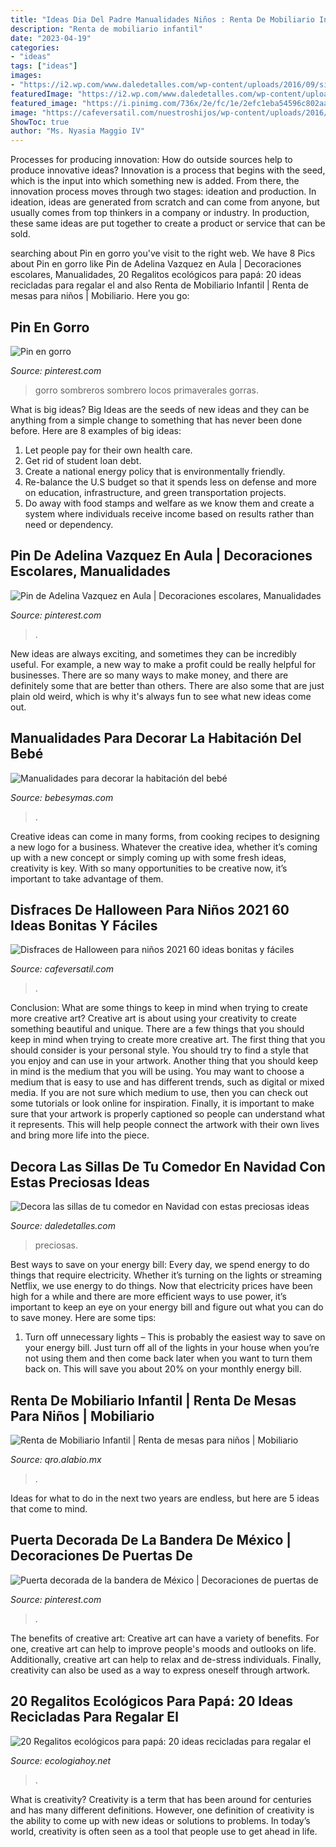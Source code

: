 ```yaml
---
title: "Ideas Dia Del Padre Manualidades Niños : Renta De Mobiliario Infantil"
description: "Renta de mobiliario infantil"
date: "2023-04-19"
categories:
- "ideas"
tags: ["ideas"]
images:
- "https://i2.wp.com/www.daledetalles.com/wp-content/uploads/2016/09/sillas-decoradas-para-navidad3.jpg"
featuredImage: "https://i2.wp.com/www.daledetalles.com/wp-content/uploads/2016/09/sillas-decoradas-para-navidad3.jpg"
featured_image: "https://i.pinimg.com/736x/2e/fc/1e/2efc1eba54596c802aac669acca0c066.jpg"
image: "https://cafeversatil.com/nuestroshijos/wp-content/uploads/2016/11/004-54.jpg"
ShowToc: true
author: "Ms. Nyasia Maggio IV"
---
```



Processes for producing innovation: How do outside sources help to produce innovative ideas?
Innovation is a process that begins with the seed, which is the input into which something new is added. From there, the innovation process moves through two stages: ideation and production. In ideation, ideas are generated from scratch and can come from anyone, but usually comes from top thinkers in a company or industry. In production, these same ideas are put together to create a product or service that can be sold.

	

		
searching about Pin en gorro you've visit to the right web. We have 8 Pics about Pin en gorro like Pin de Adelina Vazquez en Aula | Decoraciones escolares, Manualidades, 20 Regalitos ecológicos para papá: 20 ideas recicladas para regalar el and also Renta de Mobiliario Infantil | Renta de mesas para niños | Mobiliario. Here you go:
		
    
## Pin En Gorro

<img loading=lazy src="https://i.pinimg.com/736x/84/92/fa/8492faf0443ff00067e7738fbc997900.jpg" onerror="this.onerror=null;this.src='https://tse4.mm.bing.net/th?id=OIP.8W07pG5TMlzW6TzhDcYO6AHaNK&amp;pid=15.1';" alt="Pin en gorro">

_Source: pinterest.com_

>gorro sombreros sombrero locos primaverales gorras. 

	

What is big ideas?
Big Ideas are the seeds of new ideas and they can be anything from a simple change to something that has never been done before. Here are 8 examples of big ideas: 
1. Let people pay for their own health care. 
2. Get rid of student loan debt. 
3. Create a national energy policy that is environmentally friendly. 
4. Re-balance the U.S budget so that it spends less on defense and more on education, infrastructure, and green transportation projects. 
5. Do away with food stamps and welfare as we know them and create a system where individuals receive income based on results rather than need or dependency. 

    
## Pin De Adelina Vazquez En Aula | Decoraciones Escolares, Manualidades

<img loading=lazy src="https://i.pinimg.com/736x/2e/fc/1e/2efc1eba54596c802aac669acca0c066.jpg" onerror="this.onerror=null;this.src='https://tse2.mm.bing.net/th?id=OIP.nEpStSQnu9U_iP7AsEqXhgHaJ4&amp;pid=15.1';" alt="Pin de Adelina Vazquez en Aula | Decoraciones escolares, Manualidades">

_Source: pinterest.com_

>. 

	

New ideas are always exciting, and sometimes they can be incredibly useful. For example, a new way to make a profit could be really helpful for businesses. There are so many ways to make money, and there are definitely some that are better than others. There are also some that are just plain old weird, which is why it's always fun to see what new ideas come out.

    
## Manualidades Para Decorar La Habitación Del Bebé

<img loading=lazy src="https://i.blogs.es/191b1d/nubes-globos/original.jpg" onerror="this.onerror=null;this.src='https://tse4.mm.bing.net/th?id=OIP.vyQ1Txi8V4VWDsYCrzZKlAHaE1&amp;pid=15.1';" alt="Manualidades para decorar la habitación del bebé">

_Source: bebesymas.com_

>. 

	

Creative ideas can come in many forms, from cooking recipes to designing a new logo for a business. Whatever the creative idea, whether it’s coming up with a new concept or simply coming up with some fresh ideas, creativity is key. With so many opportunities to be creative now, it’s important to take advantage of them.

    
## Disfraces De Halloween Para Niños 2021 60 Ideas Bonitas Y Fáciles

<img loading=lazy src="https://cafeversatil.com/nuestroshijos/wp-content/uploads/2016/11/004-54.jpg" onerror="this.onerror=null;this.src='https://tse4.mm.bing.net/th?id=OIP.YHGWjWSvxTDdXCCRhWg4swHaLJ&amp;pid=15.1';" alt="Disfraces de Halloween para niños 2021 60 ideas bonitas y fáciles">

_Source: cafeversatil.com_

>. 

	

Conclusion: What are some things to keep in mind when trying to create more creative art?
Creative art is about using your creativity to create something beautiful and unique. There are a few things that you should keep in mind when trying to create more creative art. The first thing that you should consider is your personal style. You should try to find a style that you enjoy and can use in your artwork. Another thing that you should keep in mind is the medium that you will be using. You may want to choose a medium that is easy to use and has different trends, such as digital or mixed media. If you are not sure which medium to use, then you can check out some tutorials or look online for inspiration. Finally, it is important to make sure that your artwork is properly captioned so people can understand what it represents. This will help people connect the artwork with their own lives and bring more life into the piece.

    
## Decora Las Sillas De Tu Comedor En Navidad Con Estas Preciosas Ideas

<img loading=lazy src="https://i2.wp.com/www.daledetalles.com/wp-content/uploads/2016/09/sillas-decoradas-para-navidad3.jpg" onerror="this.onerror=null;this.src='https://tse1.mm.bing.net/th?id=OIP.wP8q3pI0fqj8uPUsYh3pCwHaFi&amp;pid=15.1';" alt="Decora las sillas de tu comedor en Navidad con estas preciosas ideas">

_Source: daledetalles.com_

>preciosas. 

	

Best ways to save on your energy bill:
Every day, we spend energy to do things that require electricity. Whether it’s turning on the lights or streaming Netflix, we use energy to do things. Now that electricity prices have been high for a while and there are more efficient ways to use power, it’s important to keep an eye on your energy bill and figure out what you can do to save money. Here are some tips: 
1. Turn off unnecessary lights – This is probably the easiest way to save on your energy bill. Just turn off all of the lights in your house when you’re not using them and then come back later when you want to turn them back on. This will save you about 20% on your monthly energy bill. 

    
## Renta De Mobiliario Infantil | Renta De Mesas Para Niños | Mobiliario

<img loading=lazy src="http://qro.alabio.mx/imagenes/fiestas-infantiles-en-puebla-1986.jpg" onerror="this.onerror=null;this.src='https://tse3.mm.bing.net/th?id=OIP.3lloAbYVACmVxYXR3BPgVQHaDm&amp;pid=15.1';" alt="Renta de Mobiliario Infantil | Renta de mesas para niños | Mobiliario">

_Source: qro.alabio.mx_

>. 

	

Ideas for what to do in the next two years are endless, but here are 5 ideas that come to mind. 

    
## Puerta Decorada De La Bandera De México | Decoraciones De Puertas De

<img loading=lazy src="https://i.pinimg.com/736x/b2/29/c4/b229c46badb3ebec4e907d9d6a124b0d.jpg" onerror="this.onerror=null;this.src='https://tse2.mm.bing.net/th?id=OIP.vJejoNHvlzX5pAogVQUI2AHaNd&amp;pid=15.1';" alt="Puerta decorada de la bandera de México | Decoraciones de puertas de">

_Source: pinterest.com_

>. 

	

The benefits of creative art:
Creative art can have a variety of benefits. For one, creative art can help to improve people's moods and outlooks on life. Additionally, creative art can help to relax and de-stress individuals. Finally, creativity can also be used as a way to express oneself through artwork.

    
## 20 Regalitos Ecológicos Para Papá: 20 Ideas Recicladas Para Regalar El

<img loading=lazy src="https://ecologiahoy.net/wp-content/uploads/2014/06/Trofeos-reciclados-para-el-Da-del-Padre1.jpg" onerror="this.onerror=null;this.src='https://tse2.mm.bing.net/th?id=OIP.WJHTiIbZ7-Gbbxy2mAu13wAAAA&amp;pid=15.1';" alt="20 Regalitos ecológicos para papá: 20 ideas recicladas para regalar el">

_Source: ecologiahoy.net_

>. 

	

What is creativity?
Creativity is a term that has been around for centuries and has many different definitions. However, one definition of creativity is the ability to come up with new ideas or solutions to problems. In today’s world, creativity is often seen as a tool that people use to get ahead in life.

